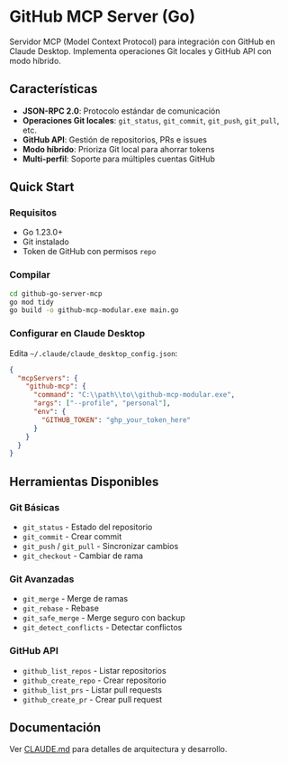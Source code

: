 # GitHub MCP Server (Go)

Servidor MCP (Model Context Protocol) para integración con GitHub en Claude Desktop. Implementa operaciones Git locales y GitHub API con modo híbrido.

## Características

- **JSON-RPC 2.0**: Protocolo estándar de comunicación
- **Operaciones Git locales**: `git_status`, `git_commit`, `git_push`, `git_pull`, etc.
- **GitHub API**: Gestión de repositorios, PRs e issues
- **Modo híbrido**: Prioriza Git local para ahorrar tokens
- **Multi-perfil**: Soporte para múltiples cuentas GitHub

## Quick Start

### Requisitos
- Go 1.23.0+
- Git instalado
- Token de GitHub con permisos `repo`

### Compilar

```bash
cd github-go-server-mcp
go mod tidy
go build -o github-mcp-modular.exe main.go
```

### Configurar en Claude Desktop

Edita `~/.claude/claude_desktop_config.json`:

```json
{
  "mcpServers": {
    "github-mcp": {
      "command": "C:\\path\\to\\github-mcp-modular.exe",
      "args": ["--profile", "personal"],
      "env": {
        "GITHUB_TOKEN": "ghp_your_token_here"
      }
    }
  }
}
```

## Herramientas Disponibles

### Git Básicas
- `git_status` - Estado del repositorio
- `git_commit` - Crear commit
- `git_push` / `git_pull` - Sincronizar cambios
- `git_checkout` - Cambiar de rama

### Git Avanzadas
- `git_merge` - Merge de ramas
- `git_rebase` - Rebase
- `git_safe_merge` - Merge seguro con backup
- `git_detect_conflicts` - Detectar conflictos

### GitHub API
- `github_list_repos` - Listar repositorios
- `github_create_repo` - Crear repositorio
- `github_list_prs` - Listar pull requests
- `github_create_pr` - Crear pull request

## Documentación

Ver [CLAUDE.md](CLAUDE.md) para detalles de arquitectura y desarrollo.